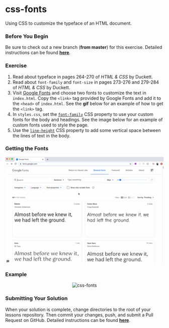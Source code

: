 # css-fonts

Using CSS to customize the typeface of an HTML document.

### Before You Begin

Be sure to check out a new branch (**from master**) for this exercise. Detailed instructions can be found [**here**](../../guides/before-each-exercise.md).

### Exercise

1. Read about typeface in pages 264-270 of _HTML & CSS_ by Duckett.
1. Read about `font-family` and `font-size` in pages 273-276 and 279-284 of _HTML & CSS_ by Duckett.
1. Visit [Google Fonts](https://fonts.google.com) and choose two fonts to customize the text in `index.html`. Copy the `<link>` tag provided by Google Fonts and add it to the `<head>` of `index.html`. See the **gif** below for an example of how to get the `<link>` tag.
1. In `styles.css`, set the [`font-family`](https://www.w3schools.com/cssref/pr_font_font-family.asp) CSS property to use your custom fonts for the body and headings. See the image below for an example of custom fonts used to style the page.
1. Use the [`line-height`](https://www.w3schools.com/cssref/pr_dim_line-height.asp) CSS property to add some vertical space between the lines of text in the body.

### Getting the Fonts

<p align="middle">
  <img src="images/font-selection.gif" alt="web-fonts">
</p>

### Example

<p align="middle">
  <img src="images/css-fonts.png" alt="css-fonts">
</p>

### Submitting Your Solution

When your solution is complete, change directories to the root of your lessons repository. Then commit your changes, push, and submit a Pull Request on GitHub. Detailed instructions can be found [**here**](../../guides/after-each-exercise.md).
